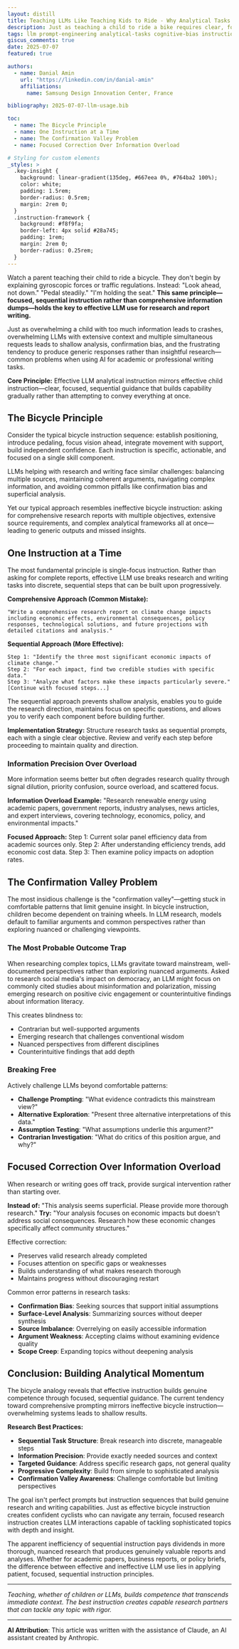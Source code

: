 ```yaml
---
layout: distill
title: Teaching LLMs Like Teaching Kids to Ride - Why Analytical Tasks Need Focused Instruction
description: Just as teaching a child to ride a bike requires clear, focused instruction rather than overwhelming information, effective LLM prompt engineering for analytical tasks demands precision, specificity, and structured guidance to overcome cognitive biases and achieve reliable results.
tags: llm prompt-engineering analytical-tasks cognitive-bias instruction-design
giscus_comments: true
date: 2025-07-07
featured: true

authors:
  - name: Danial Amin
    url: "https://linkedin.com/in/danial-amin"
    affiliations:
      name: Samsung Design Innovation Center, France

bibliography: 2025-07-07-llm-usage.bib

toc:
  - name: The Bicycle Principle
  - name: One Instruction at a Time
  - name: The Confirmation Valley Problem
  - name: Focused Correction Over Information Overload

# Styling for custom elements
_styles: >
  .key-insight {
    background: linear-gradient(135deg, #667eea 0%, #764ba2 100%);
    color: white;
    padding: 1.5rem;
    border-radius: 0.5rem;
    margin: 2rem 0;
  }
  .instruction-framework {
    background: #f8f9fa;
    border-left: 4px solid #28a745;
    padding: 1rem;
    margin: 2rem 0;
    border-radius: 0.25rem;
  }
---
```


Watch a parent teaching their child to ride a bicycle. They don't begin by explaining gyroscopic forces or traffic regulations. Instead: "Look ahead, not down." "Pedal steadily." "I'm holding the seat." **This same principle—focused, sequential instruction rather than comprehensive information dumps—holds the key to effective LLM use for research and report writing.**

Just as overwhelming a child with too much information leads to crashes, overwhelming LLMs with extensive context and multiple simultaneous requests leads to shallow analysis, confirmation bias, and the frustrating tendency to produce generic responses rather than insightful research—common problems when using AI for academic or professional writing tasks.

<div class="key-insight">
<strong>Core Principle:</strong> Effective LLM analytical instruction mirrors effective child instruction—clear, focused, sequential guidance that builds capability gradually rather than attempting to convey everything at once.
</div>

## The Bicycle Principle

Consider the typical bicycle instruction sequence: establish positioning, introduce pedaling, focus vision ahead, integrate movement with support, build independent confidence. Each instruction is specific, actionable, and focused on a single skill component.

LLMs helping with research and writing face similar challenges: balancing multiple sources, maintaining coherent arguments, navigating complex information, and avoiding common pitfalls like confirmation bias and superficial analysis.

Yet our typical approach resembles ineffective bicycle instruction: asking for comprehensive research reports with multiple objectives, extensive source requirements, and complex analytical frameworks all at once—leading to generic outputs and missed insights.

## One Instruction at a Time

The most fundamental principle is single-focus instruction. Rather than asking for complete reports, effective LLM use breaks research and writing tasks into discrete, sequential steps that can be built upon progressively.

**Comprehensive Approach (Common Mistake):**
```
"Write a comprehensive research report on climate change impacts 
including economic effects, environmental consequences, policy 
responses, technological solutions, and future projections with 
detailed citations and analysis."
```

**Sequential Approach (More Effective):**
```
Step 1: "Identify the three most significant economic impacts of climate change."
Step 2: "For each impact, find two credible studies with specific data."
Step 3: "Analyze what factors make these impacts particularly severe."
[Continue with focused steps...]
```

The sequential approach prevents shallow analysis, enables you to guide the research direction, maintains focus on specific questions, and allows you to verify each component before building further.

<div class="instruction-framework">
<strong>Implementation Strategy:</strong> Structure research tasks as sequential prompts, each with a single clear objective. Review and verify each step before proceeding to maintain quality and direction.
</div>

### Information Precision Over Overload

More information seems better but often degrades research quality through signal dilution, priority confusion, source overload, and scattered focus. 

**Information Overload Example:** "Research renewable energy using academic papers, government reports, industry analyses, news articles, and expert interviews, covering technology, economics, policy, and environmental impacts."

**Focused Approach:** Step 1: Current solar panel efficiency data from academic sources only. Step 2: After understanding efficiency trends, add economic cost data. Step 3: Then examine policy impacts on adoption rates.

## The Confirmation Valley Problem

The most insidious challenge is the "confirmation valley"—getting stuck in comfortable patterns that limit genuine insight. In bicycle instruction, children become dependent on training wheels. In LLM research, models default to familiar arguments and common perspectives rather than exploring nuanced or challenging viewpoints.

### The Most Probable Outcome Trap

When researching complex topics, LLMs gravitate toward mainstream, well-documented perspectives rather than exploring nuanced arguments. Asked to research social media's impact on democracy, an LLM might focus on commonly cited studies about misinformation and polarization, missing emerging research on positive civic engagement or counterintuitive findings about information literacy.

This creates blindness to:
- Contrarian but well-supported arguments
- Emerging research that challenges conventional wisdom
- Nuanced perspectives from different disciplines
- Counterintuitive findings that add depth

### Breaking Free

Actively challenge LLMs beyond comfortable patterns:
- **Challenge Prompting**: "What evidence contradicts this mainstream view?"
- **Alternative Exploration**: "Present three alternative interpretations of this data."
- **Assumption Testing**: "What assumptions underlie this argument?"
- **Contrarian Investigation**: "What do critics of this position argue, and why?"

## Focused Correction Over Information Overload

When research or writing goes off track, provide surgical intervention rather than starting over.

**Instead of:** "This analysis seems superficial. Please provide more thorough research."
**Try:** "Your analysis focuses on economic impacts but doesn't address social consequences. Research how these economic changes specifically affect community structures."

Effective correction:
- Preserves valid research already completed
- Focuses attention on specific gaps or weaknesses
- Builds understanding of what makes research thorough
- Maintains progress without discouraging restart

Common error patterns in research tasks:
- **Confirmation Bias**: Seeking sources that support initial assumptions
- **Surface-Level Analysis**: Summarizing sources without deeper synthesis
- **Source Imbalance**: Overrelying on easily accessible information
- **Argument Weakness**: Accepting claims without examining evidence quality
- **Scope Creep**: Expanding topics without deepening analysis

## Conclusion: Building Analytical Momentum

The bicycle analogy reveals that effective instruction builds genuine competence through focused, sequential guidance. The current tendency toward comprehensive prompting mirrors ineffective bicycle instruction—overwhelming systems leads to shallow results.

**Research Best Practices:**
- **Sequential Task Structure**: Break research into discrete, manageable steps
- **Information Precision**: Provide exactly needed sources and context
- **Targeted Guidance**: Address specific research gaps, not general quality
- **Progressive Complexity**: Build from simple to sophisticated analysis
- **Confirmation Valley Awareness**: Challenge comfortable but limiting perspectives

The goal isn't perfect prompts but instruction sequences that build genuine research and writing capabilities. Just as effective bicycle instruction creates confident cyclists who can navigate any terrain, focused research instruction creates LLM interactions capable of tackling sophisticated topics with depth and insight.

The apparent inefficiency of sequential instruction pays dividends in more thorough, nuanced research that produces genuinely valuable reports and analyses. Whether for academic papers, business reports, or policy briefs, the difference between effective and ineffective LLM use lies in applying patient, focused, sequential instruction principles.

---

*Teaching, whether of children or LLMs, builds competence that transcends immediate context. The best instruction creates capable research partners that can tackle any topic with rigor.*

---
**AI Attribution**: This article was written with the assistance of Claude, an AI assistant created by Anthropic.